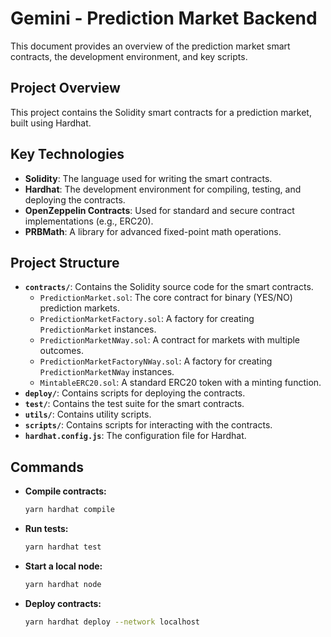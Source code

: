 # Gemini - Prediction Market Backend

This document provides an overview of the prediction market smart contracts, the development environment, and key scripts.

## Project Overview

This project contains the Solidity smart contracts for a prediction market, built using Hardhat.

## Key Technologies

*   **Solidity**: The language used for writing the smart contracts.
*   **Hardhat**: The development environment for compiling, testing, and deploying the contracts.
*   **OpenZeppelin Contracts**: Used for standard and secure contract implementations (e.g., ERC20).
*   **PRBMath**: A library for advanced fixed-point math operations.

## Project Structure

*   **`contracts/`**: Contains the Solidity source code for the smart contracts.
    *   `PredictionMarket.sol`: The core contract for binary (YES/NO) prediction markets.
    *   `PredictionMarketFactory.sol`: A factory for creating `PredictionMarket` instances.
    *   `PredictionMarketNWay.sol`: A contract for markets with multiple outcomes.
    *   `PredictionMarketFactoryNWay.sol`: A factory for creating `PredictionMarketNWay` instances.
    *   `MintableERC20.sol`: A standard ERC20 token with a minting function.
*   **`deploy/`**: Contains scripts for deploying the contracts.
*   **`test/`**: Contains the test suite for the smart contracts.
*   **`utils/`**: Contains utility scripts.
*   **`scripts/`**: Contains scripts for interacting with the contracts.
*   **`hardhat.config.js`**: The configuration file for Hardhat.

## Commands

*   **Compile contracts:**
    ```bash
    yarn hardhat compile
    ```
*   **Run tests:**
    ```bash
    yarn hardhat test
    ```
*   **Start a local node:**
    ```bash
    yarn hardhat node
    ```
*   **Deploy contracts:**
    ```bash
    yarn hardhat deploy --network localhost
    ```
